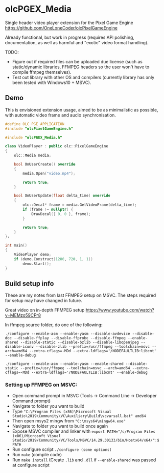 # olcPGEX_Media
Single header video player extension for the Pixel Game Engine https://github.com/OneLoneCoder/olcPixelGameEngine

Already functional, but work in progress (requires API polishing, documentation, as well as harmful and "exotic" video format handling).

TODO:
- Figure out if required files can be uploaded due license (such as static/dynamic libraries, FFMPEG headers so the user won't have to compile ffmpeg themselves).
- Test out library with other OS and compilers (currently library has only been tested with Windows10 + MSVC).

## Demo
This is envisioned extension usage, aimed to be as minimalistic as possible, with automatic video frame and audio synchronisation.
```cpp
#define OLC_PGE_APPLICATION
#include "olcPixelGameEngine.h"

#include "olcPGEX_Media.h"

class VideoPlayer : public olc::PixelGameEngine
{
    olc::Media media;

    bool OnUserCreate() override
    {
        media.Open("video.mp4");

        return true;
    }

    bool OnUserUpdate(float delta_time) override
    {
        olc::Decal* frame = media.GetVideoFrame(delta_time);
        if (frame != nullptr) {
            DrawDecal({ 0, 0 }, frame);
        }

        return true;
    }
};

int main()
{
    VideoPlayer demo;
    if (demo.Construct(1280, 720, 1, 1))
        demo.Start();
}
```

## Build setup info
These are my notes from last FFMPEG setup on MSVC. The steps required for setup may have changed in future.

Great video on in-depth FFMPEG setup https://www.youtube.com/watch?v=MEMzo59CPr8

In ffmpeg source folder, do one of the following:
```
./configure --enable-asm --enable-yasm --disable-avdevice --disable-doc --disable-ffplay --disable-ffprobe --disable-ffmpeg --enable-shared --disable-static --disable-bzlib --disable-libopenjpeg --disable-iconv --disable-zlib --prefix=/usr/ffmpeg --toolchain=msvc --arch=amd64 --extra-cflags=-MDd --extra-ldflags='/NODEFAULTLIB:libcmt' --enable-debug
```
```
./configure --enable-asm --enable-yasm --enable-shared --disable-static --prefix=/usr/ffmpeg --toolchain=msvc --arch=amd64 --extra-cflags=-MDd --extra-ldflags='/NODEFAULTLIB:libcmt' --enable-debug
```

### Setting up FFMPEG on MSVC:
- Open command prompt in MSVC (Tools -> Command Line -> Developer Command prompt)
- Navigate to folder you want to build
- Type `"C:\Program Files (x86)\Microsoft Visual Studio\2019\Community\VC\Auxiliary\Build\vcvarsall.bat" amd64`
- Then open msys2 mingw from `"C:\msys64\mingw64.exe"`
- Navigate to folder you want to build once again
- Expose MSVC compiler and linker with `export PATH="/c/Program Files (x86)/Microsoft Visual Studio/2019/Community/VC/Tools/MSVC/14.29.30133/bin/Hostx64/x64/":$PATH`
- Run configure script `./configure (some options)`
- Run `make` (compile code)
- Run `make install` (Create `.lib` and `.dll` if `--enable-shared` was passed at configure script

